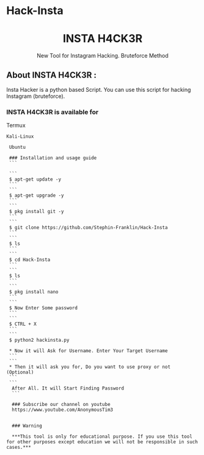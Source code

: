 # Hack-Insta


<h1 align="center">INSTA H4CK3R </h1>
<p align="center">
        New Tool for Instagram Hacking. Bruteforce Method
  </p>
  
  ## About INSTA H4CK3R :
  
  Insta Hacker is a python based Script. You can use this script for hacking Instagram (bruteforce). 
  
  ### INSTA H4CK3R is available for
  
   Termux
   
    Kali-Linux
    
     Ubuntu 
     
     ### Installation and usage guide
     ```
     
     ```
     $ apt-get update -y
     ```
     ```
     $ apt-get upgrade -y
     ```
     ```
     $ pkg install git -y
     ```
     ```
     $ git clone https://github.com/Stephin-Franklin/Hack-Insta
     ```
     ```
     $ ls
     ```
     ```
     $ cd Hack-Insta
     ```
     ```
     $ ls
     ```
     ```
     $ pkg install nano
     ```
     ```
     $ Now Enter Some password 
     ```
     ```
     $ CTRL + X
     ```
     ```
     $ python2 hackinsta.py
     
     * Now it will Ask for Username. Enter Your Target Username
     ```
     ```
     * Then it will ask you for, Do you want to use proxy or not (Optional)
     ```
     ```
      After All. It will Start Finding Password 
      ```
      
      ### Subscribe our channel on youtube
      https://www.youtube.com/AnonymousTim3
      
      
      ### Warning
      
      ***This tool is only for educational purpose. If you use this tool for other purposes except education we will not be responsible in such cases.***
     
